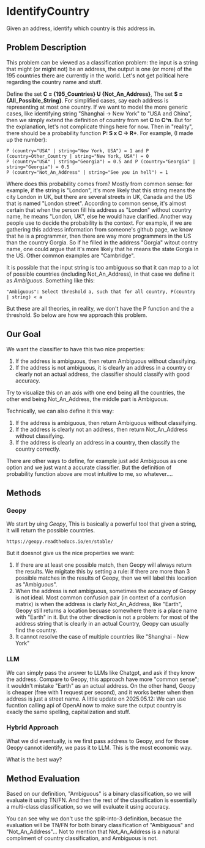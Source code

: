 # IdentifyCountry
Given an address, identify which country is this address in. 

## Problem Description
This problem can be viewed as a classification problem: the input is a string that might (or might not) be an address, the output is one (or more) of the 195 countries there are currently in the world. Let's not get political here regarding the country name and stuff. 

Define the set **C = {195_Countries} U {Not_An_Address}**, The set **S = {All_Possible_String}**. For simplified cases, say each address is representing at most one country. If we want to model the more generic cases, like identifying string "Shanghai -> New York" to "USA and China", then we simply extend the definition of country from set **C** to **C^n**. But for the explanation, let's not complicate things here for now. Then in "reality", there should be a probability function **P: S x C -> R+**. For example, (I made up the number): 

    P (country="USA" | string="New York, USA") = 1 and P (country=Other_Country | string="New York, USA") = 0
    P (country="USA" | string="Georgia") = 0.5 and P (country="Georgia" | string="Georgia") = 0.5
    P (country="Not_An_Address" | string="See you in hell") = 1

Where does this probability comes from? Mostly from common sense: for example, if the string is "London", it's more likely that this string means the city London in UK, but there are several streets in UK, Canada and the US that is named "London street". According to common sense, it's almost certain that when the person fill his address as "London" without country name, he means "London, UK", else he would have clarified. Another way people use to decide the probability is the context. For example, if we are gathering this address information from someone's github page, we know that he is a programmer, then there are way more programmers in the US than the country Gorgia. So if he filled in the address "Gorgia" witout contry name, one could argue that it's more likely that he means the state Gorgia in the US. Other common examples are "Cambridge". 

It is possible that the input string is too ambiguous so that it can map to a lot of possible countries (including Not_An_Address), in that case we define it as *Ambiguous*. Something like this:

    "Ambiguous": Select threshold a, such that for all country, P(country | string) < a
But these are all theories, in reality, we don't have the P function and the a threshold. So below are how we approach this problem. 

## Our Goal
We want the classifier to have this two nice properties:
1. If the address is ambiguous, then return Ambiguous without classifying.
2. If the address is not ambiguous, it is clearly an address in a country or clearly not an actual address, the classifier should classify with good accuracy.

Try to visualize this on an axis with one end being all the countries, the other end being Not_An_Address, the middle part is Ambiguous. 

Technically, we can also define it this way:
1. If the address is ambiguous, then return Ambiguous without classifying.
2. If the address is clearly not an address, then return Not_An_Address without classifying.
3. If the address is clearly an address in a country, then classify the country correctly.

There are other ways to define, for example just add Ambiguous as one option and we just want a accurate classifier. But the definition of probability function above are most intuitive to me, so whatever....


## Methods
### Geopy
We start by uing *Geopy*, This is basically a powerful tool that given a string, it will return the possible countries. 

    https://geopy.readthedocs.io/en/stable/
But it doesnot give us the nice properties we want:
1. If there are at least one possible match, then Geopy will always return the results. We migitate this by setting a rule: if there are more than 3 possible matches in the results of Geopy, then we will label this location as "Ambiguous".
2. When the address is not ambiguous, sometimes the accuracy of Geopy is not ideal. Most common confusion pair (in context of a confusion matrix) is when the address is clarly Not_An_Address, like "Earth", Geopy still returns a location becuase somewhere there is a place name with "Earth" in it. But the other direction is not a problem: for most of the address string that is clearly in an actual Country, Geopy can usually find the country.
3. It cannot resolve the case of multiple countries like "Shanghai - New York"
### LLM
We can simply pass the answer to LLMs like Chatgpt, and ask if they know the address. Compare to Geopy, this approach have more "common sense"; it wouldn't mistake "Earth" as an actual address. On the other hand, Geopy is cheaper (free with 1 request per second), and it works better when then address is just a street name. 
A little update on 2025.05.12: We can use fucntion calling api of OpenAI now to make sure the output country is exacly the same spelling, capitalization and stuff. 

### Hybrid Approach
What we did eventually, is we first pass address to Geopy, and for those Geopy cannot identify, we pass it to LLM. This is the most economic way. 

What is the best way? 

## Method Evaluation
Based on our definition, "Ambiguous" is a binary classification, so we will evaluate it using TN/FN. And then the rest of the classification is essentially a multi-class classification, so we will evaluate it using accuracy. 

You can see why we don't use the split-into-3 definition, becasue the evaluation will be TN/FN for both binary classification of "Ambiguous" and "Not_An_Address"... Not to mention that Not_An_Address is a natural compliment of country classification, and Ambiguous is not. 

